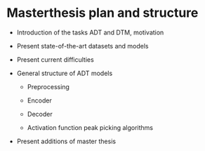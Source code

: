 # Masterthesis plan and structure

* Introduction of the tasks ADT and DTM, motivation

* Present state-of-the-art datasets and models

* Present current difficulties

* General structure of ADT models

    * Preprocessing

    * Encoder

    * Decoder

    * Activation function peak picking algorithms

* Present additions of master thesis